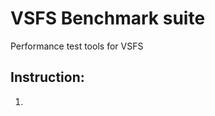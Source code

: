 VSFS Benchmark suite
=====================

Performance test tools for VSFS

Instruction:
--------------

 1.
